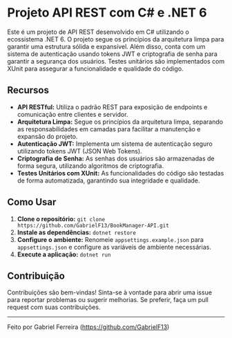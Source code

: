 # Projeto API REST com C# e .NET 6

Este é um projeto de API REST desenvolvido em C# utilizando o ecossistema .NET 6. O projeto segue os princípios da arquitetura limpa para garantir uma estrutura sólida e expansível. Além disso, conta com um sistema de autenticação usando tokens JWT e criptografia de senha para garantir a segurança dos usuários. Testes unitários são implementados com XUnit para assegurar a funcionalidade e qualidade do código.

## Recursos

- **API RESTful:** Utiliza o padrão REST para exposição de endpoints e comunicação entre clientes e servidor.
- **Arquitetura Limpa:** Segue os princípios da arquitetura limpa, separando as responsabilidades em camadas para facilitar a manutenção e expansão do projeto.
- **Autenticação JWT:** Implementa um sistema de autenticação seguro utilizando tokens JWT (JSON Web Tokens).
- **Criptografia de Senha:** As senhas dos usuários são armazenadas de forma segura, utilizando algoritmos de criptografia.
- **Testes Unitários com XUnit:** As funcionalidades do código são testadas de forma automatizada, garantindo sua integridade e qualidade.

## Como Usar

1. **Clone o repositório:** `git clone https://github.com/GabrielF13/BookManager-API.git`
2. **Instale as dependências:** `dotnet restore`
3. **Configure o ambiente:** Renomeie `appsettings.example.json` para `appsettings.json` e configure as variáveis de ambiente necessárias.
4. **Execute a aplicação:** `dotnet run`

## Contribuição

Contribuições são bem-vindas! Sinta-se à vontade para abrir uma issue para reportar problemas ou sugerir melhorias. Se preferir, faça um pull request com suas contribuições.

---

Feito por Gabriel Ferreira (https://github.com/GabrielF13)
